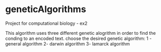 # geneticAlgorithms
Project for computational biology - ex2

This algorithm uses three different genetic alogrithm in order to find the conding to an encoded text.
choose the desired genetic algorithm:
1 - general algorithm
2- darwin algorithm
3- lamarck algorithm
